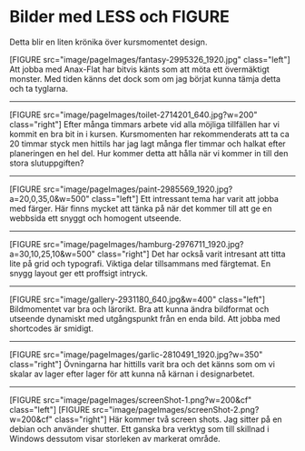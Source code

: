 Bilder med LESS och FIGURE
==============================================
Detta blir en liten krönika över kursmomentet design.

[FIGURE src="image/pageImages/fantasy-2995326_1920.jpg" class="left"]
Att jobba med Anax-Flat har bitvis känts som att möta ett övermäktigt monster.
Med tiden känns det dock som om jag börjat kunna tämja detta och ta tyglarna.
<hr>
[FIGURE src="image/pageImages/toilet-2714201_640.jpg?w=200" class="right"]
Efter många timmars arbete vid alla möjliga tillfällen har vi kommit en bra bit
in i kursen. Kursmomenten har rekommenderats att ta ca 20 timmar styck men hittils
har jag lagt många fler timmar och halkat efter planeringen en hel del. Hur kommer
detta att hålla när vi kommer in till den stora slutuppgiften?
<hr>
[FIGURE src="image/pageImages/paint-2985569_1920.jpg?a=20,0,35,0&w=500" class="left"]
Ett intressant tema har varit att jobba med färger. Här finns mycket att tänka på när
det kommer till att ge en webbsida ett snyggt och homogent utseende.<br>
<hr>
[FIGURE src="image/pageImages/hamburg-2976711_1920.jpg?a=30,10,25,10&w=500" class="right"]
Det har också varit intresant att titta lite på grid och typografi. Viktiga delar
tillsammans med färgtemat. En snygg layout ger ett proffsigt intryck.
<hr>
[FIGURE src="image/gallery-2931180_640.jpg&w=400" class="left"]
Bildmomentet var bra och lärorikt. Bra att kunna ändra bildformat och utseende
dynamiskt med utgångspunkt från en enda bild. Att jobba med shortcodes är smidigt.
<hr>
[FIGURE src="image/pageImages/garlic-2810491_1920.jpg?w=350" class="right"]
Övningarna har hittills varit bra och det känns som om vi skalar av lager efter lager för att kunna nå kärnan i designarbetet.
<hr>
[FIGURE src="image/pageImages/screenShot-1.png?w=200&cf" class="left"]
[FIGURE src="image/pageImages/screenShot-2.png?w=200&cf" class="right"]
Här kommer två screen shots. Jag sitter på en debian och använder shutter. Ett ganska bra verktyg som till skillnad i Windows dessutom visar storleken av markerat område.
